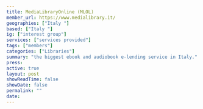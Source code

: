 ```yaml
---
title: MediaLibraryOnline (MLOL) 
member_url: https://www.medialibrary.it/
geographies: ["Italy "]
based: ["Italy "]
ig: ["interest group"] 
services: ["services provided"] 
tags: ["members"]
categories: ["Libraries"]
summary: "the biggest ebook and audiobook e-lending service in Italy."
press:
active: true
layout: post
showReadTime: false
showDate: false
permalink: ""
date: 
---
```

